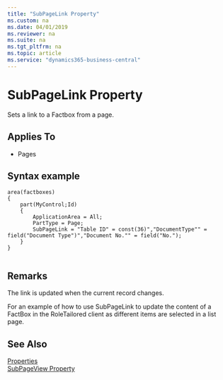 ```yaml
---
title: "SubPageLink Property"
ms.custom: na
ms.date: 04/01/2019
ms.reviewer: na
ms.suite: na
ms.tgt_pltfrm: na
ms.topic: article
ms.service: "dynamics365-business-central"
---
```


# SubPageLink Property
Sets a link to a Factbox from a page.  
  
## Applies To  
  
- Pages  

## Syntax example
```
area(factboxes)
{
    part(MyControl;Id)
    {
        ApplicationArea = All;
        PartType = Page;
        SubPageLink = "Table ID" = const(36)","DocumentType"" = field("Document Type")","Document No."" = field("No.");
    }
}
    
```
  
## Remarks  
The link is updated when the current record changes.  
  
For an example of how to use SubPageLink to update the content of a FactBox in the RoleTailored client as different items are selected in a list page. <!-- See [Walkthrough: Adding a FactBox to the Customer List Page](../devenv-Walkthrough-Adding-a-FactBox-to-the-Customer-List-Page.md).  -->
  
## See Also  
[Properties](devenv-properties.md)  
[SubPageView Property](devenv-subpageview-property.md)